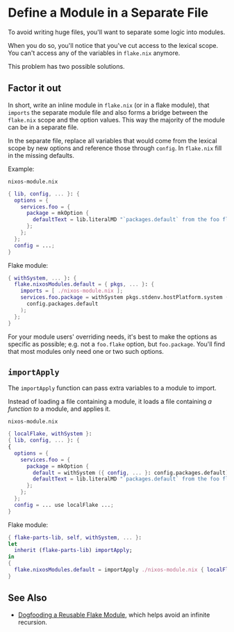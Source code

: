 # Define a Module in a Separate File

To avoid writing huge files, you'll want to separate some logic into modules.

When you do so, you'll notice that you've cut access to the lexical scope. You can't access any of the variables in `flake.nix` anymore.

This problem has two possible solutions.

## Factor it out

In short, write an inline module in `flake.nix` (or in a flake module), that `imports` the separate module file and also forms a bridge between the `flake.nix` scope and the option values. This way the majority of the module can be in a separate file.

In the separate file, replace all variables that would come from the lexical scope by new options and reference those through `config`. In `flake.nix` fill in the missing defaults.

Example:

`nixos-module.nix`

```nix
{ lib, config, ... }: {
  options = {
    services.foo = {
      package = mkOption {
        defaultText = lib.literalMD "`packages.default` from the foo flake";
      };
    };
  };
  config = ...;
}
```

Flake module:

```nix
{ withSystem, ... }: {
  flake.nixosModules.default = { pkgs, ... }: {
    imports = [ ./nixos-module.nix ];
    services.foo.package = withSystem pkgs.stdenv.hostPlatform.system ({ config, ... }:
      config.packages.default
    );
  };
}
```

For your module users' overriding needs, it's best to make the options as specific as possible; e.g. not a `foo.flake` option, but `foo.package`.
You'll find that most modules only need one or two such options.

## `importApply`

The `importApply` function can pass extra variables to a module to import.

Instead of loading a file containing a module, it loads a file containing _a function to_ a module, and applies it.

`nixos-module.nix`

```nix
{ localFlake, withSystem }:
{ lib, config, ... }: {
{
  options = {
    services.foo = {
      package = mkOption {
        default = withSystem ({ config, ... }: config.packages.default);
        defaultText = lib.literalMD "`packages.default` from the foo flake";
      };
    };
  };
  config = ... use localFlake ...;
}
```

Flake module:

```nix
{ flake-parts-lib, self, withSystem, ... }:
let
  inherit (flake-parts-lib) importApply;
in
{
  flake.nixosModules.default = importApply ./nixos-module.nix { localFlake = self; inherit withSystem; };
}
```

## See Also

- [Dogfooding a Reusable Flake Module](dogfood-a-reusable-module.md), which helps avoid an infinite recursion.
